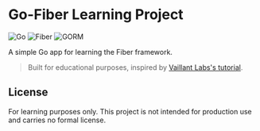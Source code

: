 # Go-Fiber Learning Project

![Go](https://img.shields.io/badge/Go-00ADD8?logo=go&logoColor=white&style=for-the-badge)
![Fiber](https://img.shields.io/badge/Fiber-00C7B7?logo=fiber&logoColor=white&style=for-the-badge)
![GORM](https://img.shields.io/badge/GORM-FFCA28?logo=go&logoColor=white&style=for-the-badge)

A simple Go app for learning the Fiber framework.

> Built for educational purposes, inspired by [Vaillant Labs's tutorial](https://youtu.be/tumBNoHUmug?feature=shared).


## License

For learning purposes only. This project is not intended for production use and carries no formal license.
